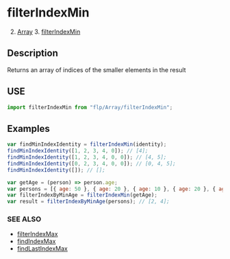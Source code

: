 # filterIndexMin

2. [Array](../README.md)
    3. [filterIndexMin](./README.md)

## Description

Returns an array of indices of the smaller elements in the result


## USE

```javascript
import filterIndexMin from "flp/Array/filterIndexMin";
```

## Examples

```javascript
var findMinIndexIdentity = filterIndexMin(identity);
findMinIndexIdentity([1, 2, 3, 4, 0]); // [4];
findMinIndexIdentity([1, 2, 3, 4, 0, 0]); // [4, 5];
findMinIndexIdentity([0, 2, 3, 4, 0, 0]); // [0, 4, 5];
findMinIndexIdentity([]); // [];

var getAge = (person) => person.age;
var persons = [{ age: 50 }, { age: 20 }, { age: 10 }, { age: 20 }, { age: 10 }];
var filterIndexByMinAge = filterIndexMin(getAge);
var result = filterIndexByMinAge(persons); // [2, 4];
```

### SEE ALSO

- [filterIndexMax](./filterIndexMax/README.md)
- [findIndexMax](./findIndexMax/README.md)
- [findLastIndexMax](./findLastIndexMax/README.md)
